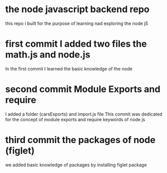 # the node javascript backend repo 

this repo i built for the purpose of learning nad exploring the node jS


# first commit I added two files the math.js and node.js
In the first commit I learned the basic knowledge of the node

# second commit Module Exports and require
I added a folder (carsExports) and import.js file 
This commit was dedicated for the concept of module exports and require keywords of node js

# third commit the packages of node   (figlet)
we added basic knowledge of packages by installing figlet package